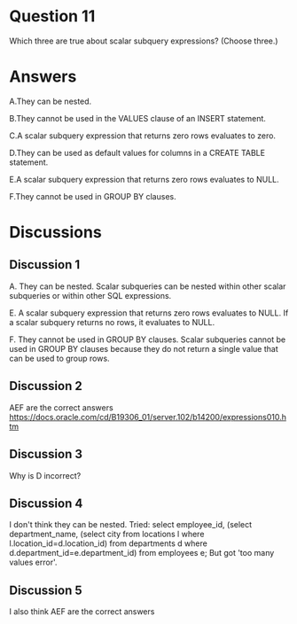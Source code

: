 # Question 11
Which three are true about scalar subquery expressions? (Choose three.)

# Answers
A.They can be nested.

B.They cannot be used in the VALUES clause of an INSERT statement.

C.A scalar subquery expression that returns zero rows evaluates to zero.

D.They can be used as default values for columns in a CREATE TABLE statement.

E.A scalar subquery expression that returns zero rows evaluates to NULL.

F.They cannot be used in GROUP BY clauses.

# Discussions
## Discussion 1
A. They can be nested. Scalar subqueries can be nested within other scalar subqueries or within other SQL expressions.

E. A scalar subquery expression that returns zero rows evaluates to NULL. If a scalar subquery returns no rows, it evaluates to NULL.

F. They cannot be used in GROUP BY clauses. Scalar subqueries cannot be used in GROUP BY clauses because they do not return a single value that can be used to group rows.

## Discussion 2
AEF are the correct answers
https://docs.oracle.com/cd/B19306_01/server.102/b14200/expressions010.htm

## Discussion 3
Why is D incorrect?

## Discussion 4
I don't think they can be nested.  Tried:
select employee_id, 
    (select department_name, (select city from locations l where l.location_id=d.location_id) 
        from departments d where d.department_id=e.department_id)
    from employees e;
But got 'too many values error'.

## Discussion 5
I also think AEF are the correct answers

